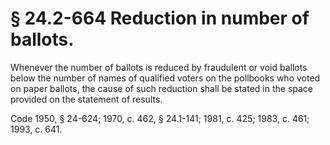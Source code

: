 # § 24.2-664 Reduction in number of ballots.

<p>Whenever the number of ballots is reduced by fraudulent or void ballots below the number of names of qualified voters on the pollbooks who voted on paper ballots, the cause of such reduction shall be stated in the space provided on the statement of results.</p><p>Code 1950, § 24-624; 1970, c. 462, § 24.1-141; 1981, c. 425; 1983, c. 461; 1993, c. 641.</p>